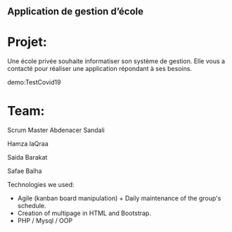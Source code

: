 ## Application de gestion d’école

# Projet:
Une école privée souhaite informatiser son système de gestion. Elle vous a contacté  pour réaliser une application répondant à ses besoins.

demo:TestCovid19
# Team:
Scrum Master Abdenacer Sandali

Hamza laQraa 

Saida Barakat

Safae Balha

Technologies we used:
- Agile (kanban board manipulation) + Daily maintenance of the group's schedule.
- Creation of multipage in HTML and Bootstrap.
- PHP / Mysql / OOP